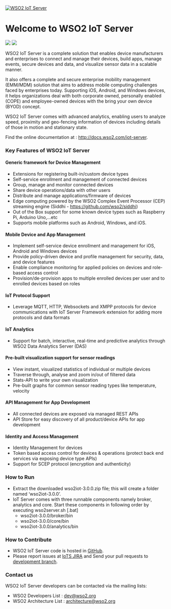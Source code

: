 <a href="http://wso2.com/products/iot-server/">
<img src="http://b.content.wso2.com/sites/all/common/images/product-logos/IoT-server.svg"
     srcset="http://b.content.wso2.com/sites/all/common/images/product-logos/IoT-server.svg@2x.png 2x"
     alt="WSO2 IoT Server" />
</a>

# Welcome to WSO2 IoT Server

<a href='https://wso2.org/jenkins/job/products/job/product-iots/'><img src='https://wso2.org/jenkins/job/products/job/product-iots/badge/icon'></a>
<a href='https://opensource.org/licenses/Apache-2.0'><img src='https://img.shields.io/badge/License-Apache%202.0-blue.svg'></a>

WSO2 IoT Server is a complete solution that enables device manufacturers and enterprises to connect and manage their devices, build apps, manage events, secure devices and data, and visualize sensor data in a scalable manner.

It also offers a complete and secure enterprise mobility management (EMM/MDM) solution that aims to address mobile computing challenges faced by enterprises today. Supporting iOS, Android, and Windows devices, it helps organizations deal with both corporate owned, personally enabled (COPE) and employee-owned devices with the bring your own device (BYOD) concept.

WSO2 IoT Server comes with advanced analytics, enabling users to analyze speed, proximity and geo-fencing information of devices including details of those in motion and stationary state.

Find the online documentation at : 
http://docs.wso2.com/iot-server.

### Key Features of WSO2 IoT Server

#### Generic framework for Device Management
* Extensions for registering built-in/custom device types
* Self-service enrollment and management of connected devices
* Group, manage and monitor connected devices
* Share device operations/data with other users
* Distribute and manage applications/firmware of devices
* Edge computing powered by the WSO2 Complex Event Processor (CEP) streaming engine (Siddhi - https://github.com/wso2/siddhi)
* Out of the Box support for some known device types such as Raspberry Pi, Arduino Uno,...etc
* Supports mobile platforms such as Android, Windows, and iOS.

#### Mobile Device and App Management
* Implement self-service device enrollment and management for iOS, Android and Windows devices
* Provide policy-driven device and profile management for security, data, and device features
* Enable compliance monitoring for applied policies on devices and role-based access control
* Provision/de-provision apps to multiple enrolled devices per user and to enrolled devices based on roles

#### IoT Protocol Support
* Leverage MQTT, HTTP, Websockets and XMPP protocols for device communications with IoT Server Framework extension for adding more protocols and data formats

#### IoT Analytics
* Support for batch, interactive, real-time and predictive analytics through WSO2 Data Analytics Server (DAS)

#### Pre-built visualization support for sensor readings
* View instant, visualized statistics of individual or multiple devices
* Traverse through, analyse and zoom in/out of filtered data
* Stats-API to write your own visualization
* Pre-built graphs for common sensor reading types like temperature, velocity

#### API Management for App Development
* All connected devices are exposed via managed REST APIs
* API Store for easy discovery of all product/device APIs for app development

#### Identity and Access Management
* Identity Management for devices
* Token based access control for devices & operations (protect back end services via exposing device type APIs)
* Support for SCEP protocol (encryption and authenticity)

### How to Run
* Extract the downloaded wso2iot-3.0.0.zip file; this will create a folder named ‘wso2iot-3.0.0’.
* IoT Server comes with three runnable components namely broker, analytics and core. Start these components in following order by executing wso2server.sh [.bat]
    * wso2iot-3.0.0/broker/bin
    * wso2iot-3.0.0/core/bin
    * wso2iot-3.0.0/analytics/bin

### How to Contribute

* WSO2 IoT Server code is hosted in [GitHub](https://github.com/wso2/product-iots).
* Please report issues at [IoTS JIRA](https://wso2.org/jira/browse/IOTS) and Send your pull requests to [development branch](https://github.com/wso2/product-iots).

### Contact us

WSO2 IoT Server developers can be contacted via the mailing lists:

* WSO2 Developers List : dev@wso2.org
* WSO2 Architecture List : architecture@wso2.org

